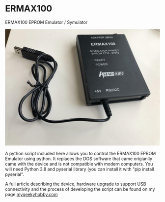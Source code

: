 # ERMAX100
ERMAX100 EPROM Emulator / Symulator

![USB Version](/ERMAX100_USB.jpg)


A python script included here allows you to control the ERMAX100 EPROM Emulator using python. It replaces the DOS software that came origianlly came with the device and is not compatible with modern computers. You will need Python 3.8 and pyserial library (you can install it with "pip install pyserial".

A full article describing the device, hardware upgrade to support USB connectivity and the process of developing the script can be found on my page [mygeekyhobby.com](https://mygeekyhobby.com/2020/07/05/eprom-emulator/)
